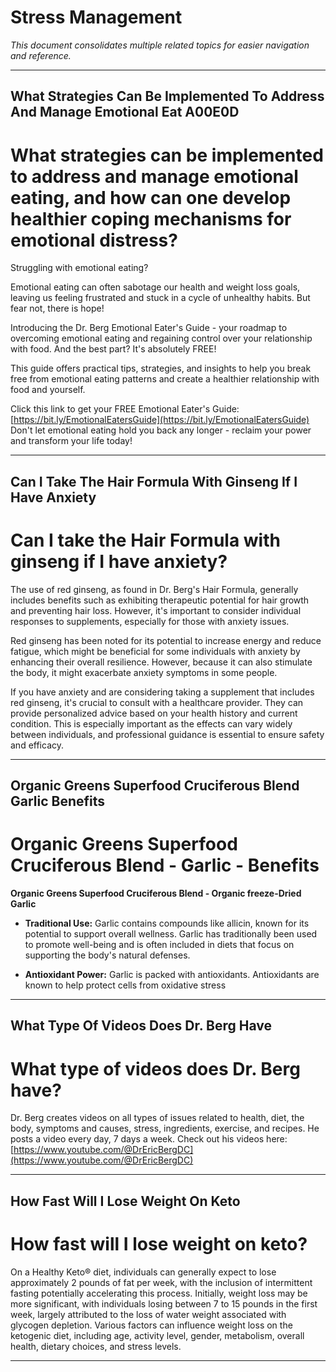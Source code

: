 # Stress Management

*This document consolidates multiple related topics for easier navigation and reference.*

---

## What Strategies Can Be Implemented To Address And Manage Emotional Eat A00E0D

# What strategies can be implemented to address and manage emotional eating, and how can one develop healthier coping mechanisms for emotional distress?

Struggling with emotional eating?

Emotional eating can often sabotage our health and weight loss goals, leaving us feeling frustrated and stuck in a cycle of unhealthy habits. But fear not, there is hope!

Introducing the Dr. Berg Emotional Eater's Guide - your roadmap to overcoming emotional eating and regaining control over your relationship with food. And the best part? It's absolutely FREE!

This guide offers practical tips, strategies, and insights to help you break free from emotional eating patterns and create a healthier relationship with food and yourself.

Click this link to get your FREE Emotional Eater's Guide: [https://bit.ly/EmotionalEatersGuide](https://bit.ly/EmotionalEatersGuide)
Don't let emotional eating hold you back any longer - reclaim your power and transform your life today!

---

## Can I Take The Hair Formula With Ginseng If I Have Anxiety

# Can I take the Hair Formula with ginseng if I have anxiety?

The use of red ginseng, as found in Dr. Berg's Hair Formula, generally includes benefits such as exhibiting therapeutic potential for hair growth and preventing hair loss.  However, it's important to consider individual responses to supplements, especially for those with anxiety issues.

Red ginseng has been noted for its potential to increase energy and reduce fatigue, which might be beneficial for some individuals with anxiety by enhancing their overall resilience. However, because it can also stimulate the body, it might exacerbate anxiety symptoms in some people.

If you have anxiety and are considering taking a supplement that includes red ginseng, it's crucial to consult with a healthcare provider. They can provide personalized advice based on your health history and current condition. This is especially important as the effects can vary widely between individuals, and professional guidance is essential to ensure safety and efficacy.

---

## Organic Greens Superfood Cruciferous Blend   Garlic   Benefits

# Organic Greens Superfood Cruciferous Blend - Garlic - Benefits

**Organic Greens Superfood Cruciferous Blend - Organic freeze-Dried Garlic**  

- **Traditional Use:** Garlic contains compounds like allicin, known for its potential to support overall wellness. Garlic has traditionally been used to promote well-being and is often included in diets that focus on supporting the body's natural defenses. 

- **Antioxidant Power:** Garlic is packed with antioxidants. Antioxidants are known to help protect cells from oxidative stress

---

## What Type Of Videos Does Dr. Berg Have

# What type of videos does Dr. Berg have?

Dr. Berg creates videos on all types of issues related to health, diet, the body, symptoms and causes, stress, ingredients, exercise, and recipes. He posts a video every day, 7 days a week. Check out his videos here: [https://www.youtube.com/@DrEricBergDC](https://www.youtube.com/@DrEricBergDC)

---

## How Fast Will I Lose Weight On Keto

# How fast will I lose weight on keto?

On a Healthy Keto® diet, individuals can generally expect to lose approximately 2 pounds of fat per week, with the inclusion of intermittent fasting potentially accelerating this process. Initially, weight loss may be more significant, with individuals losing between 7 to 15 pounds in the first week, largely attributed to the loss of water weight associated with glycogen depletion. Various factors can influence weight loss on the ketogenic diet, including age, activity level, gender, metabolism, overall health, dietary choices, and stress levels.

---
